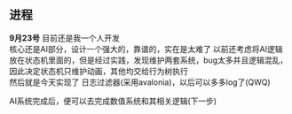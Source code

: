 ## 进程
**9月23号**
目前还是我一个人开发  
核心还是AI部分，设计一个强大的，靠谱的，实在是太难了
以前还考虑将AI逻辑放在状态机里面的，但是经过实践，发现维护两套系统，bug太多并且逻辑混乱，
因此决定状态机只维护动画，其他均交给行为树执行  
然后就是今天实现了 日志过滤器(采用avalonia)，以后可以多多log了(QWQ)

AI系统完成后，便可以去完成数值系统和其相关逻辑(下一步)